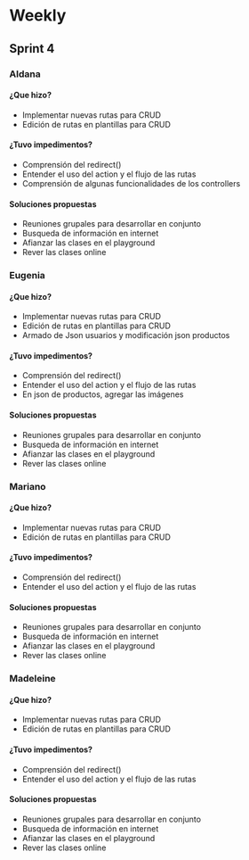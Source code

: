 # Weekly

## Sprint 4

### Aldana
#### ¿Que hizo?
- Implementar nuevas rutas para CRUD
- Edición de rutas en plantillas para CRUD

#### ¿Tuvo impedimentos?
- Comprensión del redirect()
- Entender el uso del action y el flujo de las rutas
- Comprensión de algunas funcionalidades de los controllers


#### Soluciones propuestas
- Reuniones grupales para desarrollar en conjunto
- Busqueda de información en internet
- Afianzar las clases en el playground
- Rever las clases online


### Eugenia
#### ¿Que hizo?
- Implementar nuevas rutas para CRUD
- Edición de rutas en plantillas para CRUD
- Armado de Json usuarios y modificación json productos

#### ¿Tuvo impedimentos?
- Comprensión del redirect()
- Entender el uso del action y el flujo de las rutas
- En json de productos, agregar las imágenes

#### Soluciones propuestas
- Reuniones grupales para desarrollar en conjunto
- Busqueda de información en internet
- Afianzar las clases en el playground
- Rever las clases online


### Mariano
#### ¿Que hizo?
- Implementar nuevas rutas para CRUD
- Edición de rutas en plantillas para CRUD 

#### ¿Tuvo impedimentos?
- Comprensión del redirect()
- Entender el uso del action y el flujo de las rutas

#### Soluciones propuestas
- Reuniones grupales para desarrollar en conjunto
- Busqueda de información en internet
- Afianzar las clases en el playground
- Rever las clases online

### Madeleine
#### ¿Que hizo?
- Implementar nuevas rutas para CRUD
- Edición de rutas en plantillas para CRUD 

#### ¿Tuvo impedimentos?
- Comprensión del redirect()
- Entender el uso del action y el flujo de las rutas

#### Soluciones propuestas
- Reuniones grupales para desarrollar en conjunto
- Busqueda de información en internet
- Afianzar las clases en el playground
- Rever las clases online